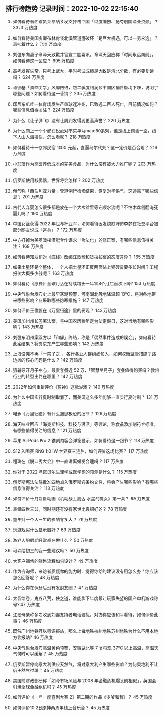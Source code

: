 
## 排行榜趋势 记录时间：2022-10-02 22:15:40
  
  1. 如何看待著名演员莱昂纳多发文抨击中国「过度捕捞、抢夺别国渔业资源」？ 3323 万热度
    
  2. 如何看待美国务卿布林肯谈北溪管道遭破坏「是巨大机遇，可以一劳永逸」？意味着什么？ 796 万热度
    
  3. 刘强东向妻子章泽天致歉并官宣二胎喜讯，章泽天回应称「时间永远向前」，如何看待这一回应？ 695 万热度
    
  4. 高考发挥失常，只考上武大，平时考试成绩是大致是清北分数，有必要复读吗？ 624 万热度
    
  5. 肯德基「疯四文学」风靡网络，然二季度利润及中国区销售额均下跌，说明了哪些问题？如何看待这一营销？ 235 万热度
    
  6. 印尼东爪哇一体育场发生严重球迷冲突，已致近二百人死亡，目前情况如何？哪些信息值得关注？ 224 万热度
    
  7. 为什么《让子弹飞》没有让周润发得到更高声誉？ 220 万热度
    
  8. 为什么网上一个个都在说绝对不买华为mate50系列，但是线上预售一空，线下人山人海排队，怎么看呢？ 218 万热度
    
  9. 如何看待十一京郊民宿 1000 元起，直逼马尔代夫？这一定价是否合理？ 216 万热度
    
  10. 小球藻作为高营养低成本的完美食品，为什么没有被大力推广呢？ 203 万热度
    
  11. 俄罗斯使用核武器，世界将会怎样？ 202 万热度
    
  12. 俄气称「西伯利亚力量」管道例行检修结束，恢复对华供气，这透露了哪些信息？ 201 万热度
    
  13. 古代人弃婴怎么很多都是放在一个大木盆里等它顺水流呢？不怕木盆侧翻淹死婴儿吗？ 190 万热度
    
  14. 中国女篮获得 2022 年世界杯亚军，如何看待因发烧缺阵的李梦在社交平台被部分网友说成「逃兵」？ 172 万热度
    
  15. 中方打掉为美英澳核潜艇合作谋求「合法化」的修正案，有哪些信息值得关注？ 168 万热度
    
  16. 如何看待知友们对《底线》改编江歌案和货拉拉案的态度差异？ 165 万热度
    
  17. 如果土星环是个整体，一个人把土星环正反两面贴上瓷砖需要多长时间？工程报价大概多少钱呢？ 163 万热度
    
  18. 如何看待《原神》全球月活在持续增长一年零8个月后首次下降? 153 万热度
    
  19. 中央气象台发布史上最早寒潮预警，河南湖北等地降温超 18℃，将对各地带来哪些影响？应采取哪些防寒措施？ 147 万热度
    
  20. 如何评价王俊凯在《万里归途》里的表现？ 143 万热度
    
  21. 美国加州州长签署法案，将中国农历新年定为法定假日，这对当地有哪些影响？ 143 万热度
    
  22. 刘强东明州案双方以「和解」终结，称是「偶然事件造成的误会」，如何看待此案结果？将对京东产生哪些影响？ 142 万热度
    
  23. 上海设摊不再「一禁了之」，各行各业人群纷纷加入，如何权衡监管措施？路边摊的核心问题是什么？ 142 万热度
    
  24. 猿辅导开月子中心，最贵套餐近 52 万，「智慧坐月子」套餐值得购买吗？教培行业的转型出路在哪里？ 142 万热度
    
  25. 2022年如何重新评价《原神》这款游戏？ 140 万热度
    
  26. 为什么中国实行夏时制取消了，而美国这么多年能够一直实行夏时制？ 131 万热度
    
  27. 电影《万里归途》有什么细思极恐的细节？ 129 万热度
    
  28. 海天味业回应「海克斯科技、科技与狠活」等言论，称食品添加剂符合标准，有哪些值得关注的信息？ 121 万热度
    
  29. 苹果 AirPods Pro 2 镌刻内容会弹窗显示，如何看待这一细节？ 118 万热度
    
  30. S12 入围赛 RNG 1:0 IW 世界赛三连胜，如何评价这场比赛？ 117 万热度
    
  31. 程璐在《脱口秀大会》中一直讲离婚梗合适吗？ 117 万热度
    
  32. 你对于 2022 年诺贝尔生理学或医学奖的预测是什么？ 115 万热度
    
  33. 俄罗斯宪法法院批准四地加入俄罗斯的条约文件，将会产生哪些影响？有哪些信息值得关注？ 113 万热度
    
  34. 如何评价十月新番动画《机动战士高达 水星的魔女》第一集？ 89 万热度
    
  35. 袁绍四世三公，同时期还有没有家世比袁绍好的？ 78 万热度
    
  36. 童年对一个人一生的影响有多大？ 76 万热度
    
  37. 玩游戏买什么显示器好？ 69 万热度
    
  38. 游戏人的假期日常都在做什么？ 50 万热度
    
  39. 可以给初三的我一些建议吗？ 50 万热度
    
  40. 大客户销售的销售流程如何设计？ 49 万热度
    
  41. 作为咨询师，来访者质疑你的能力时，觉得你给的建议没有用怎么办？你应该怎么回答呢？ 48 万热度
    
  42. 为什么你在保研后没有发朋友圈？ 47 万热度
    
  43. 太吾绘卷，鬼谷八荒，侠之道，谁能拿下年度最让玩家失望的国产单机游戏称号? 47 万热度
    
  44. 江歌母亲称多次收到刘鑫支持者电话骚扰，对方称应该和平看待，如何评价此事？ 46 万热度
    
  45. 既然广州地铁可以粤语报站，那么上海地铁杭州地铁苏州地铁为什么不用本地方言报站? 46 万热度
    
  46. 中央气象台发布高温黄色预警，安徽湖北等 7 省将现 37℃ 以上高温，高温天气何时可以缓解？ 45 万热度
    
  47. 俄罗斯暂停向意大利供应天然气，将对意大利产生哪些影响？为何奥地利不让俄天然气过境？ 45 万热度
    
  48. 美国前财政部长称「如今市场风险与 2008 年金融危机爆发前相似」，英国会引爆全球金融危机吗？ 45 万热度
    
  49. 如何评价《一年一度喜剧大赛 2》第二期的作品《少爷和我》？ 45 万热度
    
  50. 如何评价10.2日原神两周年线上音乐会？ 45 万热度
    